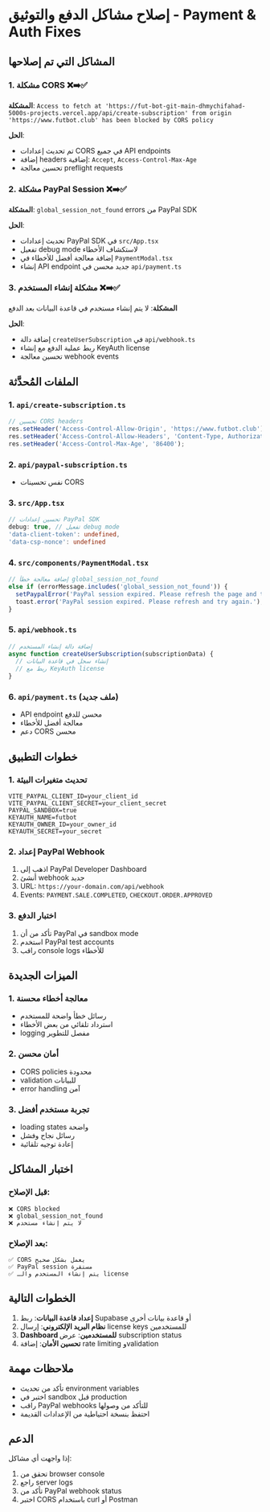 # إصلاح مشاكل الدفع والتوثيق - Payment & Auth Fixes

## المشاكل التي تم إصلاحها

### 1. مشكلة CORS ❌➡️✅
**المشكلة**: `Access to fetch at 'https://fut-bot-git-main-dhmychifahad-5000s-projects.vercel.app/api/create-subscription' from origin 'https://www.futbot.club' has been blocked by CORS policy`

**الحل**:
- تم تحديث إعدادات CORS في جميع API endpoints
- إضافة headers إضافية: `Accept`, `Access-Control-Max-Age`
- تحسين معالجة preflight requests

### 2. مشكلة PayPal Session ❌➡️✅
**المشكلة**: `global_session_not_found` errors من PayPal SDK

**الحل**:
- تحديث إعدادات PayPal SDK في `src/App.tsx`
- تفعيل debug mode لاستكشاف الأخطاء
- إضافة معالجة أفضل للأخطاء في `PaymentModal.tsx`
- إنشاء API endpoint جديد محسن في `api/payment.ts`

### 3. مشكلة إنشاء المستخدم ❌➡️✅
**المشكلة**: لا يتم إنشاء مستخدم في قاعدة البيانات بعد الدفع

**الحل**:
- إضافة دالة `createUserSubscription` في `api/webhook.ts`
- ربط عملية الدفع مع إنشاء KeyAuth license
- تحسين معالجة webhook events

## الملفات المُحدَّثة

### 1. `api/create-subscription.ts`
```typescript
// تحسين CORS headers
res.setHeader('Access-Control-Allow-Origin', 'https://www.futbot.club');
res.setHeader('Access-Control-Allow-Headers', 'Content-Type, Authorization, X-Requested-With, Accept');
res.setHeader('Access-Control-Max-Age', '86400');
```

### 2. `api/paypal-subscription.ts`
- نفس تحسينات CORS

### 3. `src/App.tsx`
```typescript
// تحسين إعدادات PayPal SDK
debug: true, // تفعيل debug mode
'data-client-token': undefined,
'data-csp-nonce': undefined
```

### 4. `src/components/PaymentModal.tsx`
```typescript
// إضافة معالجة خطأ global_session_not_found
else if (errorMessage.includes('global_session_not_found')) {
  setPaypalError('PayPal session expired. Please refresh the page and try again.');
  toast.error('PayPal session expired. Please refresh and try again.');
}
```

### 5. `api/webhook.ts`
```typescript
// إضافة دالة إنشاء المستخدم
async function createUserSubscription(subscriptionData) {
  // إنشاء سجل في قاعدة البيانات
  // ربط مع KeyAuth license
}
```

### 6. `api/payment.ts` (ملف جديد)
- API endpoint محسن للدفع
- معالجة أفضل للأخطاء
- دعم CORS محسن

## خطوات التطبيق

### 1. تحديث متغيرات البيئة
```env
VITE_PAYPAL_CLIENT_ID=your_client_id
VITE_PAYPAL_CLIENT_SECRET=your_client_secret
PAYPAL_SANDBOX=true
KEYAUTH_NAME=futbot
KEYAUTH_OWNER_ID=your_owner_id
KEYAUTH_SECRET=your_secret
```

### 2. إعداد PayPal Webhook
1. اذهب إلى PayPal Developer Dashboard
2. أنشئ webhook جديد
3. URL: `https://your-domain.com/api/webhook`
4. Events: `PAYMENT.SALE.COMPLETED`, `CHECKOUT.ORDER.APPROVED`

### 3. اختبار الدفع
1. تأكد من أن PayPal في sandbox mode
2. استخدم PayPal test accounts
3. راقب console logs للأخطاء

## الميزات الجديدة

### 1. معالجة أخطاء محسنة
- رسائل خطأ واضحة للمستخدم
- استرداد تلقائي من بعض الأخطاء
- logging مفصل للتطوير

### 2. أمان محسن
- CORS policies محدودة
- validation للبيانات
- error handling آمن

### 3. تجربة مستخدم أفضل
- loading states واضحة
- رسائل نجاح وفشل
- إعادة توجيه تلقائية

## اختبار المشاكل

### قبل الإصلاح:
```
❌ CORS blocked
❌ global_session_not_found
❌ لا يتم إنشاء مستخدم
```

### بعد الإصلاح:
```
✅ CORS يعمل بشكل صحيح
✅ PayPal session مستقرة
✅ يتم إنشاء المستخدم والـ license
```

## الخطوات التالية

1. **إعداد قاعدة البيانات**: ربط Supabase أو قاعدة بيانات أخرى
2. **نظام البريد الإلكتروني**: إرسال license keys للمستخدمين
3. **Dashboard للمستخدمين**: عرض subscription status
4. **تحسين الأمان**: إضافة rate limiting وvalidation

## ملاحظات مهمة

- تأكد من تحديث environment variables
- اختبر في sandbox قبل production
- راقب PayPal webhooks للتأكد من وصولها
- احتفظ بنسخة احتياطية من الإعدادات القديمة

## الدعم

إذا واجهت أي مشاكل:
1. تحقق من browser console
2. راجع server logs
3. تأكد من PayPal webhook status
4. اختبر CORS باستخدام curl أو Postman
